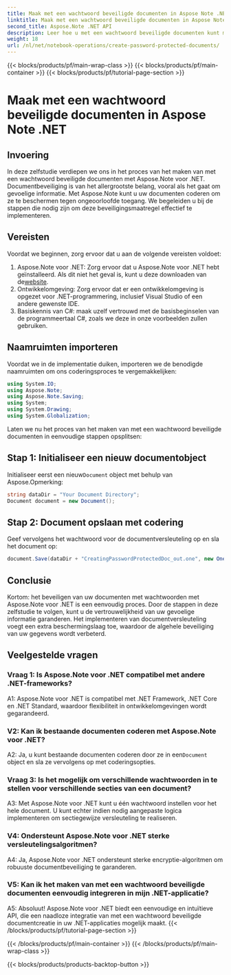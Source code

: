 ```yaml
---
title: Maak met een wachtwoord beveiligde documenten in Aspose Note .NET
linktitle: Maak met een wachtwoord beveiligde documenten in Aspose Note .NET
second_title: Aspose.Note .NET API
description: Leer hoe u met een wachtwoord beveiligde documenten kunt maken in Aspose Note voor .NET om de documentbeveiliging te verbeteren. Volg onze stap-voor-stap handleiding voor eenvoudige implementatie.
weight: 18
url: /nl/net/notebook-operations/create-password-protected-documents/
---
```


{{< blocks/products/pf/main-wrap-class >}}
{{< blocks/products/pf/main-container >}}
{{< blocks/products/pf/tutorial-page-section >}}

# Maak met een wachtwoord beveiligde documenten in Aspose Note .NET

## Invoering

In deze zelfstudie verdiepen we ons in het proces van het maken van met een wachtwoord beveiligde documenten met Aspose.Note voor .NET. Documentbeveiliging is van het allergrootste belang, vooral als het gaat om gevoelige informatie. Met Aspose.Note kunt u uw documenten coderen om ze te beschermen tegen ongeoorloofde toegang. We begeleiden u bij de stappen die nodig zijn om deze beveiligingsmaatregel effectief te implementeren.

## Vereisten

Voordat we beginnen, zorg ervoor dat u aan de volgende vereisten voldoet:

1.  Aspose.Note voor .NET: Zorg ervoor dat u Aspose.Note voor .NET hebt geïnstalleerd. Als dit niet het geval is, kunt u deze downloaden van de[website](https://releases.aspose.com/note/net/).
2. Ontwikkelomgeving: Zorg ervoor dat er een ontwikkelomgeving is opgezet voor .NET-programmering, inclusief Visual Studio of een andere gewenste IDE.
3. Basiskennis van C#: maak uzelf vertrouwd met de basisbeginselen van de programmeertaal C#, zoals we deze in onze voorbeelden zullen gebruiken.

## Naamruimten importeren

Voordat we in de implementatie duiken, importeren we de benodigde naamruimten om ons coderingsproces te vergemakkelijken:

```csharp
using System.IO;
using Aspose.Note;
using Aspose.Note.Saving;
using System;
using System.Drawing;
using System.Globalization;
```

Laten we nu het proces van het maken van met een wachtwoord beveiligde documenten in eenvoudige stappen opsplitsen:

## Stap 1: Initialiseer een nieuw documentobject

 Initialiseer eerst een nieuw`Document` object met behulp van Aspose.Opmerking:

```csharp
string dataDir = "Your Document Directory";
Document document = new Document();
```

## Stap 2: Document opslaan met codering

Geef vervolgens het wachtwoord voor de documentversleuteling op en sla het document op:

```csharp
document.Save(dataDir + "CreatingPasswordProtectedDoc_out.one", new OneSaveOptions() { DocumentPassword = "pass" });
```

## Conclusie

Kortom: het beveiligen van uw documenten met wachtwoorden met Aspose.Note voor .NET is een eenvoudig proces. Door de stappen in deze zelfstudie te volgen, kunt u de vertrouwelijkheid van uw gevoelige informatie garanderen. Het implementeren van documentversleuteling voegt een extra beschermingslaag toe, waardoor de algehele beveiliging van uw gegevens wordt verbeterd.

## Veelgestelde vragen

### Vraag 1: Is Aspose.Note voor .NET compatibel met andere .NET-frameworks?

A1: Aspose.Note voor .NET is compatibel met .NET Framework, .NET Core en .NET Standard, waardoor flexibiliteit in ontwikkelomgevingen wordt gegarandeerd.

### V2: Kan ik bestaande documenten coderen met Aspose.Note voor .NET?

 A2: Ja, u kunt bestaande documenten coderen door ze in een`Document` object en sla ze vervolgens op met coderingsopties.

### Vraag 3: Is het mogelijk om verschillende wachtwoorden in te stellen voor verschillende secties van een document?

A3: Met Aspose.Note voor .NET kunt u één wachtwoord instellen voor het hele document. U kunt echter indien nodig aangepaste logica implementeren om sectiegewijze versleuteling te realiseren.

### V4: Ondersteunt Aspose.Note voor .NET sterke versleutelingsalgoritmen?

A4: Ja, Aspose.Note voor .NET ondersteunt sterke encryptie-algoritmen om robuuste documentbeveiliging te garanderen.

### V5: Kan ik het maken van met een wachtwoord beveiligde documenten eenvoudig integreren in mijn .NET-applicatie?

A5: Absoluut! Aspose.Note voor .NET biedt een eenvoudige en intuïtieve API, die een naadloze integratie van met een wachtwoord beveiligde documentcreatie in uw .NET-applicaties mogelijk maakt.
{{< /blocks/products/pf/tutorial-page-section >}}

{{< /blocks/products/pf/main-container >}}
{{< /blocks/products/pf/main-wrap-class >}}

{{< blocks/products/products-backtop-button >}}
